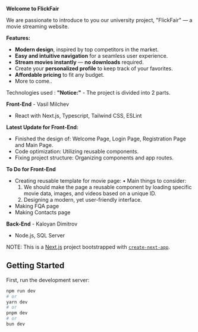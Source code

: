 **Welcome to FlickFair**

We are passionate to introduce to you our university project, "FlickFair" — a movie streaming website.

**Features:**
- **Modern design**, inspired by top competitors in the market.
- **Easy and intuitive navigation** for a seamless user experience.
- **Stream movies instantly** — **no downloads** required.
- Create your **personalized profile** to keep track of your favorites.
- **Affordable pricing** to fit any budget.
- More to come..

Technologies used :
**"Notice:"** - The project is divided into 2 parts.

**Front-End** - Vasil Milchev
- React with Next.js, Typescript, Tailwind CSS, ESLint

**Latest Update for Front-End:**
- Finished the design of: Welcome Page, Login Page, Registration Page and Main Page.
- Code optimization: Utilizing reusable components.
- Fixing project structure: Organizing components and app routes.

**To Do for Front-End**
- Creating reusable template for movie page:
•	Main things to consider: 
  1.	We should make the page a reusable component by loading specific movie data, images, and videos based on a unique ID.
  2.	Designing a modern, yet user-friendly interface.
- Making FQA page
- Making Contacts page


**Back-End** - Kaloyan Dimitrov
- Node.js, SQL Server







NOTE: This is a [Next.js](https://nextjs.org) project bootstrapped with [`create-next-app`](https://nextjs.org/docs/app/api-reference/cli/create-next-app).

## Getting Started

First, run the development server:

```bash
npm run dev
# or
yarn dev
# or
pnpm dev
# or
bun dev
```
